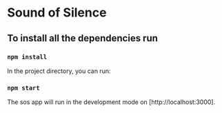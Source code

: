 # Sound of Silence

## To install all the dependencies run

### `npm install`

In the project directory, you can run:

### `npm start`

The sos app will run in the development mode on [http://localhost:3000].
